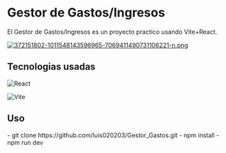 <h1>Gestor de Gastos/Ingresos</h1>

<p>
El Gestor de Gastos/Ingresos es un proyecto practico usando Vite+React. 
</p>
<div>

[![372151802-1011548143596965-7069411490731106221-n.png](https://i.postimg.cc/rsGVtMcC/372151802-1011548143596965-7069411490731106221-n.png)](https://postimg.cc/rRmXB6DK)

</div>
<h2>
Tecnologias usadas
</h2>
<p align=center>

![React](https://img.shields.io/badge/React-%23000000.svg?style=for-the-badge&logo=react&logoColor=Turquoise) 

![Vite](https://img.shields.io/badge/Vite-%23000000.svg?style=for-the-badge&logo=vite&logoColor=Turquoise)

</p>


<h2>
Uso
</h2>
- git clone https://github.com/luis020203/Gestor_Gastos.git 
- npm install
- npm run dev


